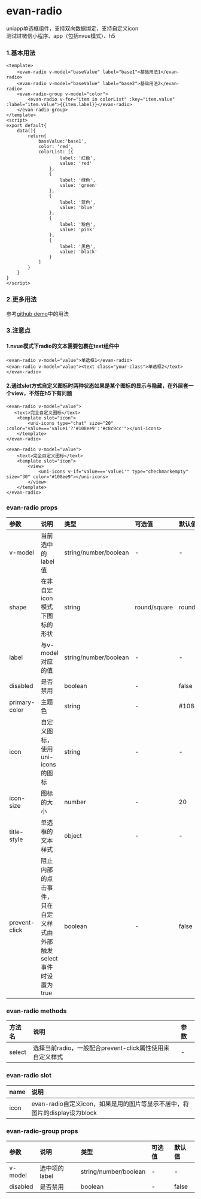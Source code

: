 # evan-radio
uniapp单选框组件，支持双向数据绑定，支持自定义icon   
测试过微信小程序、app（包括nvue模式）、h5

### 1.基本用法

```
<template>
    <evan-radio v-model="baseValue" label="base1">基础用法1</evan-radio>
    <evan-radio v-model="baseValue" label="base2">基础用法2</evan-radio>
    <evan-radio-group v-model="color">
        <evan-radio ﻿v-for="item in colorList" :key="item.value" :label="item.value">{{item.label}}</evan-radio>
    </evan-radio-group>
</template>
<script>
export default{
    data(){
        return{
            baseValue:'base1',
            color: 'red',
            colorList: [{
                    label: '红色',
                    value: 'red'
                },
                {
                    label: '绿色',
                    value: 'green'
                },
                {
                    label: '蓝色',
                    value: 'blue'
                },
                {
                    label: '粉色',
                    value: 'pink'
                },
                {
                    label: '黑色',
                    value: 'black'
                }
            ]
        }
    }
}
</script>
```

### 2.更多用法
参考[github demo](https://github.com/EvanMaFYH/evan-radio)中的用法

### 3.注意点

#### 1.nvue模式下radio的文本需要包裹在text组件中
```
<evan-radio v-model="value">单选框1</evan-radio>
<evan-radio v-model="value"><text class="your-class">单选框2</text></evan-radio>
```
#### 2.通过slot方式自定义图标时两种状态如果是某个图标的显示与隐藏，在外层套一个view，不然在h5下有问题
```
<evan-radio v-model="value">
   ﻿<text>完全自定义图标</text>
    <template slot="icon">
        <uni-icons type="chat" size="20" :color="value==='value1'?'#108ee9':'#c8c9cc'"></uni-icons>
    </template>
</evan-radio>

<evan-radio v-model="value">
    <text>完全自定义图标</text>
    <template slot="icon">
        <view>
            <uni-icons v-if="value==='value1'" type="checkmarkempty" size="30" color="#108ee9"></uni-icons>
        </view>
    </template>
</evan-radio>
```

### evan-radio props
| 参数           | 说明            | 类型    | 可选值     | 默认值  |    
| :-------------------- | :------------------------------ | :---------- | :-------- | :--- |  
| v-model | 当前选中的label值 | string/number/boolean | - | - |
| shape | 在非自定icon模式下图标的形状 | string | round/square | round |
| label | 与v-model对应的值 | string/number/boolean | - | - |
| disabled | 是否禁用 | boolean | - | false |
| primary-color | 主题色 | string | - | #108ee9 |
| icon | 自定义图标，使用uni-icons的图标 | string | - | - |
| icon-size | 图标的大小 | number | - | 20 |
| title-style | 单选框的文本样式 | object | - | - |
| prevent-click | 阻止内部的点击事件，只在自定义样式由外部触发select事件时设置为true | boolean | - | false |

### evan-radio methods
| 方法名   | 说明       | 参数     |   
| :--------------- | :------------------------------------ | :-------|
| select | 选择当前radio，一般配合prevent-click属性使用来自定义样式 | - |

### evan-radio slot
| name | 说明 |
| :--- | :---------------- |
| icon | evan-radio自定义icon，如果是用的图片等显示不居中，将图片的display设为block |

### evan-radio-group props   
| 参数           | 说明            | 类型    | 可选值     | 默认值  |    
| :------------- | :------------------------------ | :------ | :----- | :--- |  
| v-model | 选中项的label | string/number/boolean | - | - |
| disabled | 是否禁用 | boolean | - | false |
